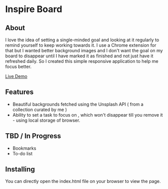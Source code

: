 # Inspire Board

## About

I love the idea of setting a single-minded goal and looking at it regularly to remind yourself to keep working towards it. I use a Chrome extension for that but I wanted better background images and I don't want the goal on my board to disappear until I have marked it as finished and not just have it refreshed daily. 
So I created this simple responsive application to help me focus better. 

[Live Demo](https://sulekha-1209.github.io/inspire-board/)


## Features

* Beautiful backgrounds fetched using the Unsplash API ( from a collection curated by me ) 
* Ability to set a task to focus on , which won't disappear till you remove it - using local storage of browser.


## TBD / In Progress

* Bookmarks
* To-do list

## Installing

You can directly open the index.html file on your browser to view the page. 
